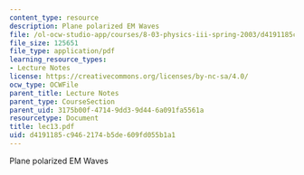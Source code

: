 ```yaml
---
content_type: resource
description: Plane polarized EM Waves
file: /ol-ocw-studio-app/courses/8-03-physics-iii-spring-2003/d4191185c9462174b5de609fd055b1a1_lec13.pdf
file_size: 125651
file_type: application/pdf
learning_resource_types:
- Lecture Notes
license: https://creativecommons.org/licenses/by-nc-sa/4.0/
ocw_type: OCWFile
parent_title: Lecture Notes
parent_type: CourseSection
parent_uid: 3175b00f-4714-9dd3-9d44-6a091fa5561a
resourcetype: Document
title: lec13.pdf
uid: d4191185-c946-2174-b5de-609fd055b1a1
---
```

Plane polarized EM Waves